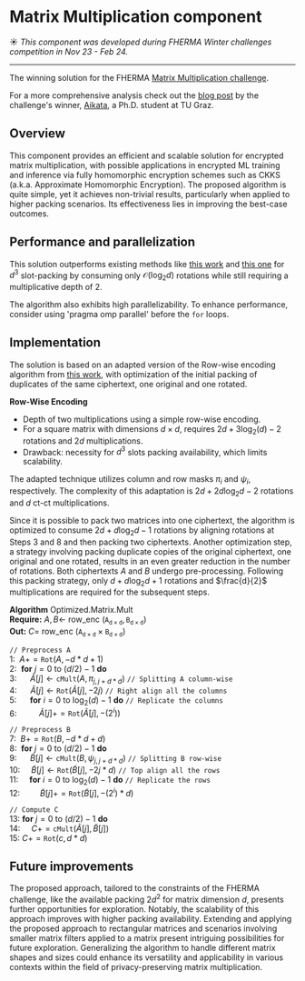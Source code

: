 # Matrix Multiplication component
☀️ *This component was developed during FHERMA Winter challenges competition in Nov 23 - Feb 24.*

---
The winning solution for the FHERMA [Matrix Multiplication challenge](https://fherma.io/challenges/652bf669485c878710fd020b).

For a more comprehensive analysis check out the [blog post](https://fherma.io/content/65de4152bfa5f4ea4471701e) by the challenge's winner, [Aikata](https://www.iaik.tugraz.at/person/aikata-aikata/), a Ph.D. student at TU Graz.

## Overview

This component provides an efficient and scalable solution for encrypted matrix multiplication, with possible applications in encrypted ML training and inference via fully homomorphic encryption schemes such as CKKS (a.k.a. Approximate Homomorphic Encryption).
The proposed algorithm is quite simple, yet it achieves non-trivial results, particularly when applied to higher packing scenarios.
Its effectiveness lies in improving the best-case outcomes.

## Performance and parallelization

This solution outperforms existing methods like [this work](https://eprint.iacr.org/2023/1649.pdf) and [this one](https://eprint.iacr.org/2018/1041.pdf) for $d^3$ slot-packing by consuming only $\mathcal{O}(\log_2{d})$ rotations while still requiring a multiplicative depth of 2.

The algorithm also exhibits high parallelizability.
To enhance performance, consider using 'pragma omp parallel' before the `for` loops.

## Implementation

The solution is based on an adapted version of the Row-wise encoding algorithm from [this work](https://eprint.iacr.org/2023/1649.pdf), with optimization of the initial packing of duplicates of the same ciphertext, one original and one rotated.

**Row-Wise Encoding**
   - Depth of two multiplications using a simple row-wise encoding.
   - For a square matrix with dimensions $d\times d$, requires $2 d+3\log_2(d)-2$ rotations and $2d$ multiplications.
   - Drawback: necessity for $d^3$ slots packing availability, which limits scalability.

The adapted technique utilizes column and row masks $\pi_i$ and $\psi_i$, respectively.
The complexity of this adaptation is $2d+2d\log_2{d}-2$ rotations and $d$ ct-ct multiplications.

Since it is possible to pack two matrices into one ciphertext, the algorithm is optimized to consume $2d+d\log_2{d}-1$ rotations by aligning rotations at Steps 3 and 8 and then packing two ciphertexts.
Another optimization step, a strategy involving packing duplicate copies of the original ciphertext, one original and one rotated, results in an even greater reduction in the number of rotations.
Both ciphertexts $A$ and $B$ undergo pre-processing.
Following this packing strategy, only $d+d\log_2{d}+1$ rotations and $\frac{d}{2}$ multiplications are required for the subsequent steps.

**Algorithm** Optimized.Matrix.Mult\
**Require:** $A,B \leftarrow$ row_enc $(\mathtt{A_{d\times d}},\mathtt{B_{d\times d}})$\
**Out:** $C=$ row_enc $(\mathtt{A_{d\times d}}\times\mathtt{B_{d\times d}})$


`// Preprocess A`\
1: &nbsp;$A +=  \texttt{Rot}(A, -d*d+1 )$\
2: &nbsp;**for** $j=0$ to $(d/2)-1$ **do**\
3: &nbsp;&nbsp;&nbsp;&nbsp;&nbsp;$\tilde{A}[j] \leftarrow  \texttt{cMult}(A, \pi_{j,j+d*d} )$ `// Splitting A column-wise`\
4: &nbsp;&nbsp;&nbsp;&nbsp;&nbsp;$\tilde{A}[j] \leftarrow  \texttt{Rot}(\tilde{A}[j],-2j)$ `// Right align all the columns`\
5: &nbsp;&nbsp;&nbsp;&nbsp;&nbsp;**for** $i=0$ to $\log_2(d)-1$ **do** `// Replicate the columns`\
6: &nbsp;&nbsp;&nbsp;&nbsp;&nbsp;&nbsp;&nbsp;&nbsp;&nbsp;$\tilde{A}[j] +=  \texttt{Rot}(\tilde{A}[j], -(2^i) )$

`// Preprocess B`\
7: &nbsp;$B +=  \texttt{Rot}(B, -d*d+d )$\
8: &nbsp;**for** $j=0$ to $(d/2)-1$ **do**\
9: &nbsp;&nbsp;&nbsp;&nbsp;&nbsp;$\tilde{B}[j] \leftarrow  \texttt{cMult}(B, \psi_{j,j+d*d} )$ `// Splitting B row-wise`\
10: &nbsp;&nbsp;&nbsp;&nbsp;$\tilde{B}[j] \leftarrow  \texttt{Rot}(\tilde{B}[j],-2j*d)$ `// Top align all the rows`\
11: &nbsp;&nbsp;&nbsp;&nbsp;**for** $i=0$ to $\log_2(d)-1$ **do** `// Replicate the rows`\
12: &nbsp;&nbsp;&nbsp;&nbsp;&nbsp;&nbsp;&nbsp;&nbsp;$\tilde{B}[j] +=  \texttt{Rot}(\tilde{B}[j], -(2^i)*d )$

`// Compute C`\
13: **for** $j=0$ to $(d/2)-1$ **do**\
14: &nbsp;&nbsp;&nbsp;&nbsp;$C += \texttt{cMult}(\tilde{A}[j],\tilde{B}[j] )$\
15: $C += \texttt{Rot}(c,d* d )$

## Future improvements

The proposed approach, tailored to the constraints of the FHERMA challenge, like the available packing $2d^2$ for matrix dimension $d$, presents further opportunities for exploration.
Notably, the scalability of this approach improves with higher packing availability.
Extending and applying the proposed approach to rectangular matrices and scenarios involving smaller matrix filters applied to a matrix present intriguing possibilities for future exploration.
Generalizing the algorithm to handle different matrix shapes and sizes could enhance its versatility and applicability in various contexts within the field of privacy-preserving matrix multiplication.
